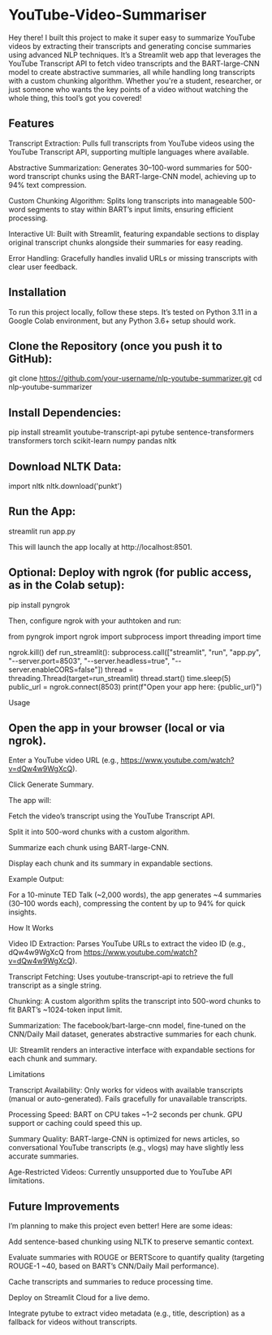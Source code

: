 # YouTube-Video-Summariser

Hey there! I built this project to make it super easy to summarize YouTube videos by extracting their transcripts and generating concise summaries using advanced NLP techniques. It’s a Streamlit web app that leverages the YouTube Transcript API to fetch video transcripts and the BART-large-CNN model to create abstractive summaries, all while handling long transcripts with a custom chunking algorithm. Whether you're a student, researcher, or just someone who wants the key points of a video without watching the whole thing, this tool’s got you covered!

## Features





Transcript Extraction: Pulls full transcripts from YouTube videos using the YouTube Transcript API, supporting multiple languages where available.



Abstractive Summarization: Generates 30–100-word summaries for 500-word transcript chunks using the BART-large-CNN model, achieving up to 94% text compression.



Custom Chunking Algorithm: Splits long transcripts into manageable 500-word segments to stay within BART’s input limits, ensuring efficient processing.



Interactive UI: Built with Streamlit, featuring expandable sections to display original transcript chunks alongside their summaries for easy reading.



Error Handling: Gracefully handles invalid URLs or missing transcripts with clear user feedback.

## Installation

To run this project locally, follow these steps. It’s tested on Python 3.11 in a Google Colab environment, but any Python 3.6+ setup should work.





## Clone the Repository (once you push it to GitHub):

git clone https://github.com/your-username/nlp-youtube-summarizer.git
cd nlp-youtube-summarizer



## Install Dependencies:

pip install streamlit youtube-transcript-api pytube sentence-transformers transformers torch scikit-learn numpy pandas nltk



## Download NLTK Data:

import nltk
nltk.download('punkt')



## Run the App:

streamlit run app.py

This will launch the app locally at http://localhost:8501.



## Optional: Deploy with ngrok (for public access, as in the Colab setup):

pip install pyngrok

Then, configure ngrok with your authtoken and run:

from pyngrok import ngrok
import subprocess
import threading
import time

ngrok.kill()
def run_streamlit():
    subprocess.call(["streamlit", "run", "app.py", "--server.port=8503", "--server.headless=true", "--server.enableCORS=false"])
thread = threading.Thread(target=run_streamlit)
thread.start()
time.sleep(5)
public_url = ngrok.connect(8503)
print(f"Open your app here: {public_url}")

Usage





## Open the app in your browser (local or via ngrok).



Enter a YouTube video URL (e.g., https://www.youtube.com/watch?v=dQw4w9WgXcQ).



Click Generate Summary.



The app will:





Fetch the video’s transcript using the YouTube Transcript API.



Split it into 500-word chunks with a custom algorithm.



Summarize each chunk using BART-large-CNN.



Display each chunk and its summary in expandable sections.

Example Output:





For a 10-minute TED Talk (~2,000 words), the app generates ~4 summaries (30–100 words each), compressing the content by up to 94% for quick insights.

How It Works





Video ID Extraction: Parses YouTube URLs to extract the video ID (e.g., dQw4w9WgXcQ from https://www.youtube.com/watch?v=dQw4w9WgXcQ).



Transcript Fetching: Uses youtube-transcript-api to retrieve the full transcript as a single string.



Chunking: A custom algorithm splits the transcript into 500-word chunks to fit BART’s ~1024-token input limit.



Summarization: The facebook/bart-large-cnn model, fine-tuned on the CNN/Daily Mail dataset, generates abstractive summaries for each chunk.



UI: Streamlit renders an interactive interface with expandable sections for each chunk and summary.

Limitations





Transcript Availability: Only works for videos with available transcripts (manual or auto-generated). Fails gracefully for unavailable transcripts.



Processing Speed: BART on CPU takes ~1–2 seconds per chunk. GPU support or caching could speed this up.



Summary Quality: BART-large-CNN is optimized for news articles, so conversational YouTube transcripts (e.g., vlogs) may have slightly less accurate summaries.



Age-Restricted Videos: Currently unsupported due to YouTube API limitations.

## Future Improvements

I’m planning to make this project even better! Here are some ideas:





Add sentence-based chunking using NLTK to preserve semantic context.



Evaluate summaries with ROUGE or BERTScore to quantify quality (targeting ROUGE-1 ~40, based on BART’s CNN/Daily Mail performance).



Cache transcripts and summaries to reduce processing time.



Deploy on Streamlit Cloud for a live demo.



Integrate pytube to extract video metadata (e.g., title, description) as a fallback for videos without transcripts.
